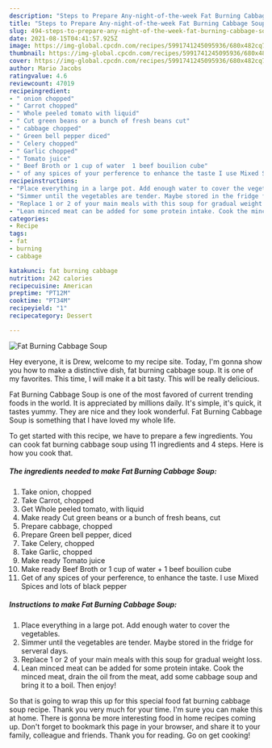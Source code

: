 ```yaml
---
description: "Steps to Prepare Any-night-of-the-week Fat Burning Cabbage Soup"
title: "Steps to Prepare Any-night-of-the-week Fat Burning Cabbage Soup"
slug: 494-steps-to-prepare-any-night-of-the-week-fat-burning-cabbage-soup
date: 2021-08-15T04:41:57.925Z
image: https://img-global.cpcdn.com/recipes/5991741245095936/680x482cq70/fat-burning-cabbage-soup-recipe-main-photo.jpg
thumbnail: https://img-global.cpcdn.com/recipes/5991741245095936/680x482cq70/fat-burning-cabbage-soup-recipe-main-photo.jpg
cover: https://img-global.cpcdn.com/recipes/5991741245095936/680x482cq70/fat-burning-cabbage-soup-recipe-main-photo.jpg
author: Mario Jacobs
ratingvalue: 4.6
reviewcount: 47019
recipeingredient:
- " onion chopped"
- " Carrot chopped"
- " Whole peeled tomato with liquid"
- " Cut green beans or a bunch of fresh beans cut"
- " cabbage chopped"
- " Green bell pepper diced"
- " Celery chopped"
- " Garlic chopped"
- " Tomato juice"
- " Beef Broth or 1 cup of water  1 beef bouilion cube"
- " of any spices of your perference to enhance the taste I use Mixed Spices and lots of black pepper"
recipeinstructions:
- "Place everything in a large pot. Add enough water to cover the vegetables."
- "Simmer until the vegetables are tender. Maybe stored in the fridge for serveral days."
- "Replace 1 or 2 of your main meals with this soup for gradual weight loss."
- "Lean minced meat can be added for some protein intake. Cook the minced meat, drain the oil from the meat, add some cabbage soup and bring it to a boil. Then enjoy!"
categories:
- Recipe
tags:
- fat
- burning
- cabbage

katakunci: fat burning cabbage 
nutrition: 242 calories
recipecuisine: American
preptime: "PT12M"
cooktime: "PT34M"
recipeyield: "1"
recipecategory: Dessert

---
```



![Fat Burning Cabbage Soup](https://img-global.cpcdn.com/recipes/5991741245095936/680x482cq70/fat-burning-cabbage-soup-recipe-main-photo.jpg)

Hey everyone, it is Drew, welcome to my recipe site. Today, I'm gonna show you how to make a distinctive dish, fat burning cabbage soup. It is one of my favorites. This time, I will make it a bit tasty. This will be really delicious.

Fat Burning Cabbage Soup is one of the most favored of current trending foods in the world. It is appreciated by millions daily. It's simple, it's quick, it tastes yummy. They are nice and they look wonderful. Fat Burning Cabbage Soup is something that I have loved my whole life.




To get started with this recipe, we have to prepare a few ingredients. You can cook fat burning cabbage soup using 11 ingredients and 4 steps. Here is how you cook that.

<!--inarticleads1-->

##### The ingredients needed to make Fat Burning Cabbage Soup:

1. Take  onion, chopped
1. Take  Carrot, chopped
1. Get  Whole peeled tomato, with liquid
1. Make ready  Cut green beans or a bunch of fresh beans, cut
1. Prepare  cabbage, chopped
1. Prepare  Green bell pepper, diced
1. Take  Celery, chopped
1. Take  Garlic, chopped
1. Make ready  Tomato juice
1. Make ready  Beef Broth or 1 cup of water + 1 beef bouilion cube
1. Get  of any spices of your perference, to enhance the taste. I use Mixed Spices and lots of black pepper




<!--inarticleads2-->

##### Instructions to make Fat Burning Cabbage Soup:

1. Place everything in a large pot. Add enough water to cover the vegetables.
1. Simmer until the vegetables are tender. Maybe stored in the fridge for serveral days.
1. Replace 1 or 2 of your main meals with this soup for gradual weight loss.
1. Lean minced meat can be added for some protein intake. Cook the minced meat, drain the oil from the meat, add some cabbage soup and bring it to a boil. Then enjoy!




So that is going to wrap this up for this special food fat burning cabbage soup recipe. Thank you very much for your time. I'm sure you can make this at home. There is gonna be more interesting food in home recipes coming up. Don't forget to bookmark this page in your browser, and share it to your family, colleague and friends. Thank you for reading. Go on get cooking!
